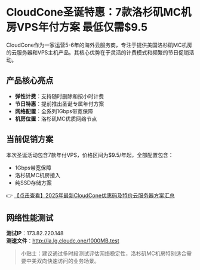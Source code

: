 # CloudCone圣诞特惠：7款洛杉矶MC机房VPS年付方案 最低仅需$9.5

CloudCone作为一家运营5-6年的海外云服务商，专注于提供美国洛杉矶MC机房的云服务器和VPS主机产品。其核心优势在于灵活的计费模式和频繁的节日促销活动。

## 产品核心亮点
- **弹性计费**：支持随时删除和按小时计费
- **节日特惠**：提前推出圣诞专属年付方案
- **网络配置**：全系列1Gbps带宽保障
- **机房位置**：洛杉矶MC优质网络节点

## 当前促销方案
本次圣诞活动包含7款年付VPS，价格区间为$9.5/年起，全部配置包含：
- 1Gbps带宽保障
- 洛杉矶MC机房接入
- 纯SSD存储方案

👉 [【点击查看】2025年最新CloudCone优惠码及特价云服务器方案汇总](https://bit.ly/Cloudcone)

## 网络性能测试
**测试IP**：173.82.220.148  
**测速文件**：http://la.lg.cloudc.one/1000MB.test

> 小贴士：建议通过多时段测试评估网络稳定性，洛杉矶MC机房特别适合需要中美双向快速访问的业务场景。